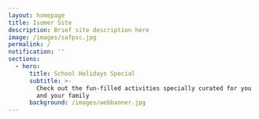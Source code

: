 ```yaml
---
layout: homepage
title: Isomer Site
description: Brief site description here
image: /images/safpsc.jpg
permalink: /
notification: ''
sections:
  - hero:
      title: School Holidays Special
      subtitle: >-
        Check out the fun-filled activities specially curated for you
        and your family
      background: /images/webbanner.jpg
---
```

